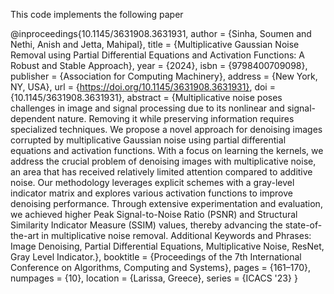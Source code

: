 This code implements the following paper 

@inproceedings{10.1145/3631908.3631931,
author = {Sinha, Soumen and Nethi, Anish and Jetta, Mahipal},
title = {Multiplicative Gaussian Noise Removal using Partial Differential Equations and Activation Functions: A Robust and Stable Approach},
year = {2024},
isbn = {9798400709098},
publisher = {Association for Computing Machinery},
address = {New York, NY, USA},
url = {https://doi.org/10.1145/3631908.3631931},
doi = {10.1145/3631908.3631931},
abstract = {Multiplicative noise poses challenges in image and signal processing due to its nonlinear and signal-dependent nature. Removing it while preserving information requires specialized techniques. We propose a novel approach for denoising images corrupted by multiplicative Gaussian noise using partial differential equations and activation functions. With a focus on learning the kernels, we address the crucial problem of denoising images with multiplicative noise, an area that has received relatively limited attention compared to additive noise. Our methodology leverages explicit schemes with a gray-level indicator matrix and explores various activation functions to improve denoising performance. Through extensive experimentation and evaluation, we achieved higher Peak Signal-to-Noise Ratio (PSNR) and Structural Similarity Indicator Measure (SSIM) values, thereby advancing the state-of-the-art in multiplicative noise removal. Additional Keywords and Phrases: Image Denoising, Partial Differential Equations, Multiplicative Noise, ResNet, Gray Level Indicator.},
booktitle = {Proceedings of the 7th International Conference on Algorithms, Computing and Systems},
pages = {161–170},
numpages = {10},
location = {Larissa, Greece},
series = {ICACS '23}
}
